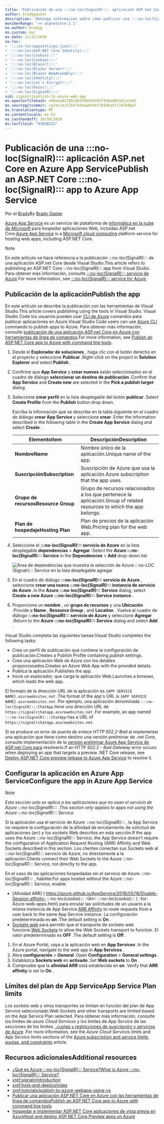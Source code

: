 ```yaml
---
title: 'Publicación de una :::no-loc(SignalR)::: aplicación ASP.net Core en Azure App Service'
author: bradygaster
description: 'Obtenga información sobre cómo publicar una :::no-loc(SignalR)::: aplicación ASP.net Core en Azure App Service.'
monikerRange: '>= aspnetcore-2.1'
ms.author: bradyg
ms.custom: mvc
ms.date: 11/12/2019
no-loc:
- ':::no-loc(appsettings.json):::'
- ':::no-loc(ASP.NET Core Identity):::'
- ':::no-loc(cookie):::'
- ':::no-loc(Cookie):::'
- ':::no-loc(Blazor):::'
- ':::no-loc(Blazor Server):::'
- ':::no-loc(Blazor WebAssembly):::'
- ':::no-loc(Identity):::'
- ":::no-loc(Let's Encrypt):::"
- ':::no-loc(Razor):::'
- ':::no-loc(SignalR):::'
uid: signalr/publish-to-azure-web-app
ms.openlocfilehash: e00eea81788c9b335691b7e5ffe6a46534c3c492
ms.sourcegitcommit: ca34c1ac578e7d3daa0febf1810ba5fc74f60bbf
ms.translationtype: MT
ms.contentlocale: es-ES
ms.lasthandoff: 10/30/2020
ms.locfileid: "93058225"
---
```

# <a name="publish-an-aspnet-core-no-locsignalr-app-to-azure-app-service"></a><span data-ttu-id="538b1-103">Publicación de una :::no-loc(SignalR)::: aplicación ASP.net Core en Azure App Service</span><span class="sxs-lookup"><span data-stu-id="538b1-103">Publish an ASP.NET Core :::no-loc(SignalR)::: app to Azure App Service</span></span>

<span data-ttu-id="538b1-104">Por el [Brady](https://twitter.com/bradygaster)</span><span class="sxs-lookup"><span data-stu-id="538b1-104">By [Brady Gaster](https://twitter.com/bradygaster)</span></span>

<span data-ttu-id="538b1-105">[Azure App Service](/azure/app-service/app-service-web-overview) es un servicio de plataforma de [informática en la nube de Microsoft](https://azure.microsoft.com/) para hospedar aplicaciones Web, incluidas ASP.net Core.</span><span class="sxs-lookup"><span data-stu-id="538b1-105">[Azure App Service](/azure/app-service/app-service-web-overview) is a [Microsoft cloud computing](https://azure.microsoft.com/) platform service for hosting web apps, including ASP.NET Core.</span></span>

> [!NOTE]
> <span data-ttu-id="538b1-106">En este artículo se hace referencia a la publicación :::no-loc(SignalR)::: de una aplicación ASP.net Core desde Visual Studio.</span><span class="sxs-lookup"><span data-stu-id="538b1-106">This article refers to publishing an ASP.NET Core :::no-loc(SignalR)::: app from Visual Studio.</span></span> <span data-ttu-id="538b1-107">Para obtener más información, consulte [ :::no-loc(SignalR)::: servicio de Azure](https://azure.microsoft.com/services/signalr-service).</span><span class="sxs-lookup"><span data-stu-id="538b1-107">For more information, see [:::no-loc(SignalR)::: service for Azure](https://azure.microsoft.com/services/signalr-service).</span></span>

## <a name="publish-the-app"></a><span data-ttu-id="538b1-108">Publicación de la aplicación</span><span class="sxs-lookup"><span data-stu-id="538b1-108">Publish the app</span></span>

<span data-ttu-id="538b1-109">En este artículo se describe la publicación con las herramientas de Visual Studio.</span><span class="sxs-lookup"><span data-stu-id="538b1-109">This article covers publishing using the tools in Visual Studio.</span></span> <span data-ttu-id="538b1-110">Visual Studio Code los usuarios pueden usar [CLI de Azure](/cli/azure) comandos para publicar aplicaciones en Azure.</span><span class="sxs-lookup"><span data-stu-id="538b1-110">Visual Studio Code users can use [Azure CLI](/cli/azure) commands to publish apps to Azure.</span></span> <span data-ttu-id="538b1-111">Para obtener más información, consulte [publicación de una aplicación ASP.net Core en Azure con herramientas de línea de comandos](/azure/app-service/app-service-web-get-started-dotnet).</span><span class="sxs-lookup"><span data-stu-id="538b1-111">For more information, see [Publish an ASP.NET Core app to Azure with command line tools](/azure/app-service/app-service-web-get-started-dotnet).</span></span>

1. <span data-ttu-id="538b1-112">Desde el **Explorador de soluciones** , haga clic con el botón derecho en el proyecto y seleccione **Publicar** .</span><span class="sxs-lookup"><span data-stu-id="538b1-112">Right-click on the project in **Solution Explorer** and select **Publish** .</span></span>

1. <span data-ttu-id="538b1-113">Confirme que **App Service** y **crear nuevos** están seleccionados en el cuadro de diálogo **seleccionar un destino de publicación** .</span><span class="sxs-lookup"><span data-stu-id="538b1-113">Confirm that **App Service** and **Create new** are selected in the **Pick a publish target** dialog.</span></span>

1. <span data-ttu-id="538b1-114">Seleccione **crear perfil** en la lista desplegable del botón **publicar** .</span><span class="sxs-lookup"><span data-stu-id="538b1-114">Select **Create Profile** from the **Publish** button drop down.</span></span>

   <span data-ttu-id="538b1-115">Escriba la información que se describe en la tabla siguiente en el cuadro de diálogo **crear App Service** y seleccione **crear** .</span><span class="sxs-lookup"><span data-stu-id="538b1-115">Enter the information described in the following table in the **Create App Service** dialog and select **Create** .</span></span>

   | <span data-ttu-id="538b1-116">Elemento</span><span class="sxs-lookup"><span data-stu-id="538b1-116">Item</span></span>               | <span data-ttu-id="538b1-117">Descripción</span><span class="sxs-lookup"><span data-stu-id="538b1-117">Description</span></span> |
   | ------------------ | ----------- |
   | <span data-ttu-id="538b1-118">**Nombre**</span><span class="sxs-lookup"><span data-stu-id="538b1-118">**Name**</span></span>           | <span data-ttu-id="538b1-119">Nombre único de la aplicación.</span><span class="sxs-lookup"><span data-stu-id="538b1-119">Unique name of the app.</span></span> |
   | <span data-ttu-id="538b1-120">**Suscripción**</span><span class="sxs-lookup"><span data-stu-id="538b1-120">**Subscription**</span></span>   | <span data-ttu-id="538b1-121">Suscripción de Azure que usa la aplicación.</span><span class="sxs-lookup"><span data-stu-id="538b1-121">Azure subscription that the app uses.</span></span> |
   | <span data-ttu-id="538b1-122">**Grupo de recursos**</span><span class="sxs-lookup"><span data-stu-id="538b1-122">**Resource Group**</span></span> | <span data-ttu-id="538b1-123">Grupo de recursos relacionados a los que pertenece la aplicación.</span><span class="sxs-lookup"><span data-stu-id="538b1-123">Group of related resources to which the app belongs.</span></span> |
   | <span data-ttu-id="538b1-124">**Plan de hospedaje**</span><span class="sxs-lookup"><span data-stu-id="538b1-124">**Hosting Plan**</span></span>   | <span data-ttu-id="538b1-125">Plan de precios de la aplicación Web.</span><span class="sxs-lookup"><span data-stu-id="538b1-125">Pricing plan for the web app.</span></span> |

1. <span data-ttu-id="538b1-126">Seleccione el **:::no-loc(SignalR)::: servicio de Azure** en la lista desplegable **dependencias**  >  **Agregar** :</span><span class="sxs-lookup"><span data-stu-id="538b1-126">Select the **Azure :::no-loc(SignalR)::: Service** in the **Dependencies** > **Add** drop-down list:</span></span>

   ![Área de dependencias que muestra la selección de Azure::: no-LOC (Signalr)::: Service en la lista desplegable agregar](publish-to-azure-web-app/_static/signalr-service-dependency.png)

1. <span data-ttu-id="538b1-128">En el cuadro de diálogo **:::no-loc(SignalR)::: servicio de Azure** , seleccione **crear una nueva :::no-loc(SignalR)::: instancia de servicio de Azure** .</span><span class="sxs-lookup"><span data-stu-id="538b1-128">In the **Azure :::no-loc(SignalR)::: Service** dialog, select **Create a new Azure :::no-loc(SignalR)::: Service instance** .</span></span>

1. <span data-ttu-id="538b1-129">Proporcione un **nombre** , un **grupo de recursos** y una **Ubicación** .</span><span class="sxs-lookup"><span data-stu-id="538b1-129">Provide a **Name** , **Resource Group** , and **Location** .</span></span> <span data-ttu-id="538b1-130">Vuelva al cuadro de diálogo **:::no-loc(SignalR)::: servicio de Azure** y seleccione **Agregar** .</span><span class="sxs-lookup"><span data-stu-id="538b1-130">Return to the **Azure :::no-loc(SignalR)::: Service** dialog and select **Add** .</span></span>

<span data-ttu-id="538b1-131">Visual Studio completa las siguientes tareas:</span><span class="sxs-lookup"><span data-stu-id="538b1-131">Visual Studio completes the following tasks:</span></span>

* <span data-ttu-id="538b1-132">Crea un perfil de publicación que contiene la configuración de publicación.</span><span class="sxs-lookup"><span data-stu-id="538b1-132">Creates a Publish Profile containing publish settings.</span></span>
* <span data-ttu-id="538b1-133">Crea una *aplicación Web de Azure* con los detalles proporcionados.</span><span class="sxs-lookup"><span data-stu-id="538b1-133">Creates an *Azure Web App* with the provided details.</span></span>
* <span data-ttu-id="538b1-134">Publica la aplicación.</span><span class="sxs-lookup"><span data-stu-id="538b1-134">Publishes the app.</span></span>
* <span data-ttu-id="538b1-135">Inicia un explorador, que carga la aplicación Web.</span><span class="sxs-lookup"><span data-stu-id="538b1-135">Launches a browser, which loads the web app.</span></span>

<span data-ttu-id="538b1-136">El formato de la dirección URL de la aplicación es `{APP SERVICE NAME}.azurewebsites.net` .</span><span class="sxs-lookup"><span data-stu-id="538b1-136">The format of the app's URL is `{APP SERVICE NAME}.azurewebsites.net`.</span></span> <span data-ttu-id="538b1-137">Por ejemplo, una aplicación denominada `:::no-loc(SignalR):::ChatApp` tiene una dirección URL de `https://signalrchatapp.azurewebsites.net` .</span><span class="sxs-lookup"><span data-stu-id="538b1-137">For example, an app named `:::no-loc(SignalR):::ChatApp` has a URL of `https://signalrchatapp.azurewebsites.net`.</span></span>

<span data-ttu-id="538b1-138">Si se produce un error *de puerta de enlace HTTP 502,2-Bad* al implementar una aplicación que tiene como destino una versión preliminar de .net Core, consulte implementación de la [versión preliminar Azure App Service de ASP.net Core para](xref:host-and-deploy/azure-apps/index#deploy-aspnet-core-preview-release-to-azure-app-service) resolverlo.</span><span class="sxs-lookup"><span data-stu-id="538b1-138">If an HTTP *502.2 - Bad Gateway* error occurs when deploying an app that targets a preview .NET Core release, see [Deploy ASP.NET Core preview release to Azure App Service](xref:host-and-deploy/azure-apps/index#deploy-aspnet-core-preview-release-to-azure-app-service) to resolve it.</span></span>

## <a name="configure-the-app-in-azure-app-service"></a><span data-ttu-id="538b1-139">Configurar la aplicación en Azure App Service</span><span class="sxs-lookup"><span data-stu-id="538b1-139">Configure the app in Azure App Service</span></span>

> [!NOTE]
> <span data-ttu-id="538b1-140">*Esta sección solo se aplica a las aplicaciones que no usan el servicio de Azure :::no-loc(SignalR)::: .*</span><span class="sxs-lookup"><span data-stu-id="538b1-140">*This section only applies to apps not using the Azure :::no-loc(SignalR)::: Service.*</span></span>
>
> <span data-ttu-id="538b1-141">Si la aplicación usa el servicio de Azure :::no-loc(SignalR)::: , la App Service no requiere la configuración de la afinidad de enrutamiento de solicitud de aplicaciones (arr) y los sockets Web descritos en esta sección.</span><span class="sxs-lookup"><span data-stu-id="538b1-141">If the app uses the Azure :::no-loc(SignalR)::: Service, the App Service doesn't require the configuration of Application Request Routing (ARR) Affinity and Web Sockets described in this section.</span></span> <span data-ttu-id="538b1-142">Los clientes conectan sus Sockets web al :::no-loc(SignalR)::: servicio de Azure, no directamente a la aplicación.</span><span class="sxs-lookup"><span data-stu-id="538b1-142">Clients connect their Web Sockets to the Azure :::no-loc(SignalR)::: Service, not directly to the app.</span></span>

<span data-ttu-id="538b1-143">En el caso de las aplicaciones hospedadas sin el servicio de Azure :::no-loc(SignalR)::: , habilite:</span><span class="sxs-lookup"><span data-stu-id="538b1-143">For apps hosted without the Azure :::no-loc(SignalR)::: Service, enable:</span></span>

* <span data-ttu-id="538b1-144">[Afinidad ARR] ( https://azure.github.io/AppService/2016/05/16/Disable-Session-affinity- :::no-loc(cookie)::: -(Arr- :::no-loc(cookie)::: ) -for-Azure-web-apps.html) para enrutar las solicitudes de un usuario a la misma instancia de App Service.</span><span class="sxs-lookup"><span data-stu-id="538b1-144">[ARR Affinity](https://azure.github.io/AppService/2016/05/16/Disable-Session-affinity-:::no-loc(cookie):::-(ARR-:::no-loc(cookie):::)-for-Azure-web-apps.html) to route requests from a user back to the same App Service instance.</span></span> <span data-ttu-id="538b1-145">La configuración predeterminada es **on** .</span><span class="sxs-lookup"><span data-stu-id="538b1-145">The default setting is **On** .</span></span>
* <span data-ttu-id="538b1-146">[Sockets web](xref:fundamentals/websockets) para permitir que el transporte de sockets web funcione.</span><span class="sxs-lookup"><span data-stu-id="538b1-146">[Web Sockets](xref:fundamentals/websockets) to allow the Web Sockets transport to function.</span></span> <span data-ttu-id="538b1-147">El valor predeterminado es **OFF** .</span><span class="sxs-lookup"><span data-stu-id="538b1-147">The default setting is **Off** .</span></span>

1. <span data-ttu-id="538b1-148">En el Azure Portal, vaya a la aplicación web en **App Services** .</span><span class="sxs-lookup"><span data-stu-id="538b1-148">In the Azure portal, navigate to the web app in **App Services** .</span></span>
1. <span data-ttu-id="538b1-149">Abra **configuración**  >  **General** .</span><span class="sxs-lookup"><span data-stu-id="538b1-149">Open **Configuration** > **General settings** .</span></span>
1. <span data-ttu-id="538b1-150">Establezca **Sockets web** en **activado** .</span><span class="sxs-lookup"><span data-stu-id="538b1-150">Set **Web sockets** to **On** .</span></span>
1. <span data-ttu-id="538b1-151">Compruebe que la **afinidad ARR** está establecida en **on** .</span><span class="sxs-lookup"><span data-stu-id="538b1-151">Verify that **ARR affinity** is set to **On** .</span></span>

## <a name="app-service-plan-limits"></a><span data-ttu-id="538b1-152">Límites del plan de App Service</span><span class="sxs-lookup"><span data-stu-id="538b1-152">App Service Plan limits</span></span>

<span data-ttu-id="538b1-153">Los sockets web y otros transportes se limitan en función del plan de App Service seleccionado.</span><span class="sxs-lookup"><span data-stu-id="538b1-153">Web Sockets and other transports are limited based on the App Service Plan selected.</span></span> <span data-ttu-id="538b1-154">Para obtener más información, consulte los límites de *azure Cloud Services* y los límites de *App Service* de las secciones de los límites [, cuotas y restricciones de suscripción y servicios de Azure](/azure/azure-subscription-service-limits#app-service-limits) .</span><span class="sxs-lookup"><span data-stu-id="538b1-154">For more information, see the *Azure Cloud Services limits* and *App Service limits* sections of the [Azure subscription and service limits, quotas, and constraints](/azure/azure-subscription-service-limits#app-service-limits) article.</span></span>

## <a name="additional-resources"></a><span data-ttu-id="538b1-155">Recursos adicionales</span><span class="sxs-lookup"><span data-stu-id="538b1-155">Additional resources</span></span>

* [<span data-ttu-id="538b1-156">¿Qué es Azure :::no-loc(SignalR)::: Service?</span><span class="sxs-lookup"><span data-stu-id="538b1-156">What is Azure :::no-loc(SignalR)::: Service?</span></span>](/azure/azure-signalr/signalr-overview)
* <xref:signalr/introduction>
* <xref:host-and-deploy/index>
* <xref:tutorials/publish-to-azure-webapp-using-vs>
* [<span data-ttu-id="538b1-157">Publicar una aplicación ASP.NET Core en Azure con las herramientas de línea de comandos</span><span class="sxs-lookup"><span data-stu-id="538b1-157">Publish an ASP.NET Core app to Azure with command line tools</span></span>](/azure/app-service/app-service-web-get-started-dotnet)
* [<span data-ttu-id="538b1-158">Hospedar e implementar ASP.NET Core aplicaciones de vista previa en Azure</span><span class="sxs-lookup"><span data-stu-id="538b1-158">Host and deploy ASP.NET Core Preview apps on Azure</span></span>](xref:host-and-deploy/azure-apps/index#deploy-aspnet-core-preview-release-to-azure-app-service)
